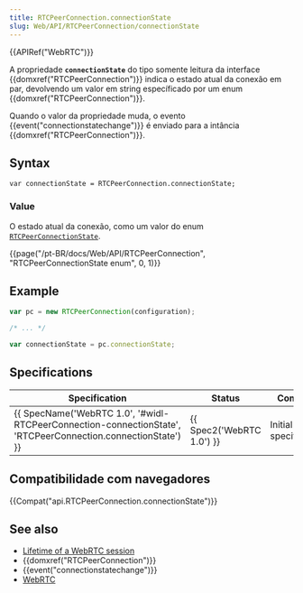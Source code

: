 ```yaml
---
title: RTCPeerConnection.connectionState
slug: Web/API/RTCPeerConnection/connectionState
---
```


{{APIRef("WebRTC")}}

A propriedade **`connectionState`** do tipo somente leitura da interface {{domxref("RTCPeerConnection")}} indica o estado atual da conexão em par, devolvendo um valor em string específicado por um enum {{domxref("RTCPeerConnection")}}.

Quando o valor da propriedade muda, o evento {{event("connectionstatechange")}} é enviado para a intância {{domxref("RTCPeerConnection")}}.

## Syntax

```
var connectionState = RTCPeerConnection.connectionState;
```

### Value

O estado atual da conexão, como um valor do enum [`RTCPeerConnectionState`](#RTCPeerConnectionState_enum).

{{page("/pt-BR/docs/Web/API/RTCPeerConnection", "RTCPeerConnectionState enum", 0, 1)}}

## Example

```js
var pc = new RTCPeerConnection(configuration);

/* ... */

var connectionState = pc.connectionState;
```

## Specifications

| Specification                                                                                                                                    | Status                           | Comment                |
| ------------------------------------------------------------------------------------------------------------------------------------------------ | -------------------------------- | ---------------------- |
| {{ SpecName('WebRTC 1.0', '#widl-RTCPeerConnection-connectionState', 'RTCPeerConnection.connectionState') }} | {{ Spec2('WebRTC 1.0') }} | Initial specification. |

## Compatibilidade com navegadores

{{Compat("api.RTCPeerConnection.connectionState")}}

## See also

- [Lifetime of a WebRTC session](/pt-BR/docs/Web/API/WebRTC_API/Session_lifetime)
- {{domxref("RTCPeerConnection")}}
- {{event("connectionstatechange")}}
- [WebRTC](/pt-BR/docs/Web/Guide/API/WebRTC)
